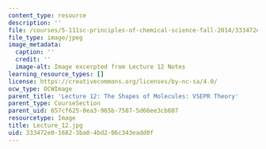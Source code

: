 ```yaml
---
content_type: resource
description: ''
file: /courses/5-111sc-principles-of-chemical-science-fall-2014/333472e016823ba04bd206c343eadd0f_Lecture_12.jpg
file_type: image/jpeg
image_metadata:
  caption: ''
  credit: ''
  image-alt: Image excerpted from Lecture 12 Notes
learning_resource_types: []
license: https://creativecommons.org/licenses/by-nc-sa/4.0/
ocw_type: OCWImage
parent_title: 'Lecture 12: The Shapes of Molecules: VSEPR Theory'
parent_type: CourseSection
parent_uid: 657cf625-0ea3-965b-7507-5d66ee3cb607
resourcetype: Image
title: Lecture_12.jpg
uid: 333472e0-1682-3ba0-4bd2-06c343eadd0f
---
```

